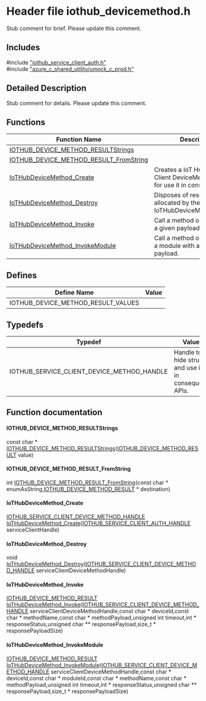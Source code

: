 # Header file iothub_devicemethod.h 

Stub comment for brief. Please update this comment.

## Includes

\#include ["iothub_service_client_auth.h"](iot-c-ref-iothub-service-client-auth-h.md)  
\#include ["azure_c_shared_utility/umock_c_prod.h"](iot-c-ref-umock-c-prod-h.md)  

## Detailed Description

Stub comment for details. Please update this comment.

## Functions

Function Name                  | Description                                
--------------------------------|---------------------------------------------
[IOTHUB_DEVICE_METHOD_RESULTStrings](./iot-c-ref-iothub-devicemethod-h/iothub-device-method-resultstrings.md)            | 
[IOTHUB_DEVICE_METHOD_RESULT_FromString](./iot-c-ref-iothub-devicemethod-h/iothub-device-method-result-fromstring.md)            | 
[IoTHubDeviceMethod_Create](./iot-c-ref-iothub-devicemethod-h/iothubdevicemethod-create.md)            | Creates a IoT Hub Service Client DeviceMethod handle for use it in consequent APIs.
[IoTHubDeviceMethod_Destroy](./iot-c-ref-iothub-devicemethod-h/iothubdevicemethod-destroy.md)            | Disposes of resources allocated by the IoT Hub IoTHubDeviceMethod_Create.
[IoTHubDeviceMethod_Invoke](./iot-c-ref-iothub-devicemethod-h/iothubdevicemethod-invoke.md)            | Call a method on device with a given payload.
[IoTHubDeviceMethod_InvokeModule](./iot-c-ref-iothub-devicemethod-h/iothubdevicemethod-invokemodule.md)            | Call a method on device and a module with a given payload.

## Defines

Define Name                    | Value                                
--------------------------------|---------------------------------------------
IOTHUB_DEVICE_METHOD_RESULT_VALUES            | 

## Typedefs

Typedef                        | Value                                
--------------------------------|---------------------------------------------
IOTHUB_SERVICE_CLIENT_DEVICE_METHOD_HANDLE            | Handle to hide struct and use it in consequent APIs.

## Function documentation

#### IOTHUB_DEVICE_METHOD_RESULTStrings 
const char * [IOTHUB_DEVICE_METHOD_RESULTStrings](#iothub__devicemethod_8h_1aabac5330bd9d43bdb14862e192a916c1)([IOTHUB_DEVICE_METHOD_RESULT](#iothub__devicemethod_8h_1a8adffbffc2f6e136f8406c5ef396602d) value)

#### IOTHUB_DEVICE_METHOD_RESULT_FromString 
int [IOTHUB_DEVICE_METHOD_RESULT_FromString](#iothub__devicemethod_8h_1a38e9aef8805699d16890d4ffa6c17760)(const char * enumAsString,[IOTHUB_DEVICE_METHOD_RESULT](#iothub__devicemethod_8h_1a8adffbffc2f6e136f8406c5ef396602d) * destination)

#### IoTHubDeviceMethod_Create 
[IOTHUB_SERVICE_CLIENT_DEVICE_METHOD_HANDLE](#iothub__devicemethod_8h_1a06b6ee10c1627d4f7463c4204490051a) [IoTHubDeviceMethod_Create](#iothub__devicemethod_8h_1a30d7823cef3cfd35ff3e2da3db9c71bf)([IOTHUB_SERVICE_CLIENT_AUTH_HANDLE](#iothub__service__client__auth_8h_1a47d2f6357931c33108eb9fba95d8730b) serviceClientHandle)

#### IoTHubDeviceMethod_Destroy 
void [IoTHubDeviceMethod_Destroy](#iothub__devicemethod_8h_1ac8ac5bbf0a587a11c8c1fe5b6b26aefd)([IOTHUB_SERVICE_CLIENT_DEVICE_METHOD_HANDLE](#iothub__devicemethod_8h_1a06b6ee10c1627d4f7463c4204490051a) serviceClientDeviceMethodHandle)

#### IoTHubDeviceMethod_Invoke 
[IOTHUB_DEVICE_METHOD_RESULT](#iothub__devicemethod_8h_1a8adffbffc2f6e136f8406c5ef396602d) [IoTHubDeviceMethod_Invoke](#iothub__devicemethod_8h_1abdfab207152397a0c843d12a0db4bbf8)([IOTHUB_SERVICE_CLIENT_DEVICE_METHOD_HANDLE](#iothub__devicemethod_8h_1a06b6ee10c1627d4f7463c4204490051a) serviceClientDeviceMethodHandle,const char * deviceId,const char * methodName,const char * methodPayload,unsigned int timeout,int * responseStatus,unsigned char ** responsePayload,size_t * responsePayloadSize)

#### IoTHubDeviceMethod_InvokeModule 
[IOTHUB_DEVICE_METHOD_RESULT](#iothub__devicemethod_8h_1a8adffbffc2f6e136f8406c5ef396602d) [IoTHubDeviceMethod_InvokeModule](#iothub__devicemethod_8h_1a310892fc47bf32878894ea21a3ca02ba)([IOTHUB_SERVICE_CLIENT_DEVICE_METHOD_HANDLE](#iothub__devicemethod_8h_1a06b6ee10c1627d4f7463c4204490051a) serviceClientDeviceMethodHandle,const char * deviceId,const char * moduleId,const char * methodName,const char * methodPayload,unsigned int timeout,int * responseStatus,unsigned char ** responsePayload,size_t * responsePayloadSize)


